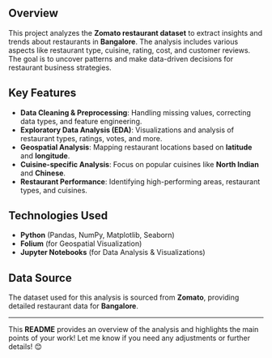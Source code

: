

## Overview
This project analyzes the **Zomato restaurant dataset** to extract insights and trends about restaurants in **Bangalore**. The analysis includes various aspects like restaurant type, cuisine, rating, cost, and customer reviews. The goal is to uncover patterns and make data-driven decisions for restaurant business strategies.

## Key Features
- **Data Cleaning & Preprocessing**: Handling missing values, correcting data types, and feature engineering.
- **Exploratory Data Analysis (EDA)**: Visualizations and analysis of restaurant types, ratings, votes, and more.
- **Geospatial Analysis**: Mapping restaurant locations based on **latitude** and **longitude**.
- **Cuisine-specific Analysis**: Focus on popular cuisines like **North Indian** and **Chinese**.
- **Restaurant Performance**: Identifying high-performing areas, restaurant types, and cuisines.

## Technologies Used
- **Python** (Pandas, NumPy, Matplotlib, Seaborn)
- **Folium** (for Geospatial Visualization)
- **Jupyter Notebooks** (for Data Analysis & Visualizations)

## Data Source
The dataset used for this analysis is sourced from **Zomato**, providing detailed restaurant data for **Bangalore**.

---

This **README** provides an overview of the analysis and highlights the main points of your work! Let me know if you need any adjustments or further details! 😊

